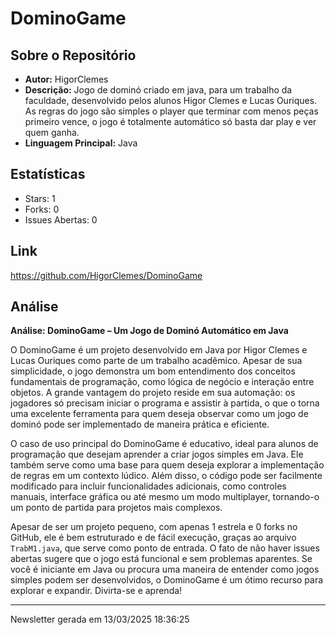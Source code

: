 # DominoGame

## Sobre o Repositório
- **Autor:** HigorClemes
- **Descrição:** Jogo de dominó criado em java, para um trabalho da faculdade, desenvolvido pelos alunos Higor Clemes e Lucas Ouriques. As regras do jogo são simples o player que terminar com menos peças primeiro vence, o jogo é totalmente automático só basta dar play e ver quem ganha.
- **Linguagem Principal:** Java

## Estatísticas
- Stars: 1
- Forks: 0
- Issues Abertas: 0

## Link
https://github.com/HigorClemes/DominoGame


## Análise
**Análise: DominoGame – Um Jogo de Dominó Automático em Java**  

O DominoGame é um projeto desenvolvido em Java por Higor Clemes e Lucas Ouriques como parte de um trabalho acadêmico. Apesar de sua simplicidade, o jogo demonstra um bom entendimento dos conceitos fundamentais de programação, como lógica de negócio e interação entre objetos. A grande vantagem do projeto reside em sua automação: os jogadores só precisam iniciar o programa e assistir à partida, o que o torna uma excelente ferramenta para quem deseja observar como um jogo de dominó pode ser implementado de maneira prática e eficiente.

O caso de uso principal do DominoGame é educativo, ideal para alunos de programação que desejam aprender a criar jogos simples em Java. Ele também serve como uma base para quem deseja explorar a implementação de regras em um contexto lúdico. Além disso, o código pode ser facilmente modificado para incluir funcionalidades adicionais, como controles manuais, interface gráfica ou até mesmo um modo multiplayer, tornando-o um ponto de partida para projetos mais complexos.  

Apesar de ser um projeto pequeno, com apenas 1 estrela e 0 forks no GitHub, ele é bem estruturado e de fácil execução, graças ao arquivo `TrabM1.java`, que serve como ponto de entrada. O fato de não haver issues abertas sugere que o jogo está funcional e sem problemas aparentes. Se você é iniciante em Java ou procura uma maneira de entender como jogos simples podem ser desenvolvidos, o DominoGame é um ótimo recurso para explorar e expandir. Divirta-se e aprenda!

---
Newsletter gerada em 13/03/2025 18:36:25

